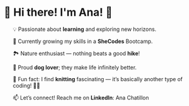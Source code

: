 # 🤩 Hi there! I'm Ana! 👋
<ul>💡 Passionate about <b>learning</b> and exploring new horizons.</ul>
<ul>🌱 Currently growing my skills in a <b>SheCodes</b> Bootcamp.</ul>
<ul>🏞️ Nature enthusiast — nothing beats a good <b>hike</b>!</ul>
<ul>🐶 Proud <b>dog lover</b>; they make life infinitely better.</ul>
<ul>🧶 Fun fact: I find <b>knitting</b> fascinating — it’s basically another type of coding! 🤣🙈</ul>
<ul>📫 Let’s connect! Reach me on <b>LinkedIn</b>: Ana Chatillon</ul>

